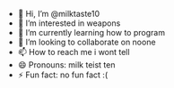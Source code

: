 - 👋 Hi, I’m @milktaste10
- 👀 I’m interested in weapons
- 🌱 I’m currently learning how to program
- 💞️ I’m looking to collaborate on noone
- 📫 How to reach me i wont tell
- 😄 Pronouns: milk teist ten
- ⚡ Fun fact: no fun fact :(

<!---
milktaste10/milktaste10 is a ✨ special ✨ repository because its `README.md` (this file) appears on your GitHub profile.
You can click the Preview link to take a look at your changes.
--->
